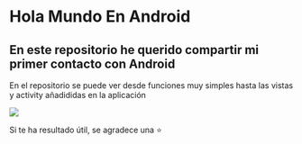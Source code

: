 # Hola Mundo En Android
## En este repositorio he querido compartir mi primer contacto con Android

En el repositorio se puede ver desde funciones muy simples hasta las vistas y activity añadididas en la aplicación

<img src="https://appaplicacionpara.com/wp-content/uploads/2016/06/App-para-Android-gratis.png">

Si te ha resultado útil, se agradece una ⭐
